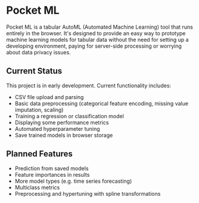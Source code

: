 # Pocket ML

Pocket ML is a tabular AutoML (Automated Machine Learning) tool that runs entirely in the browser. It's designed to provide an easy way to prototype machine learning models for tabular data without the need for setting up a developing environment, paying for server-side processing or worrying about data privacy issues.

## Current Status

This project is in early development. Current functionality includes:

- CSV file upload and parsing
- Basic data preprocessing (categorical feature encoding, missing value imputation, scaling)
- Training a regression or classification model
- Displaying some performance metrics
- Automated hyperparameter tuning
- Save trained models in browser storage

## Planned Features

- Prediction from saved models
- Feature importances in results
- More model types (e.g. time series forecasting)
- Multiclass metrics
- Preprocessing and hypertuning with spline transformations
